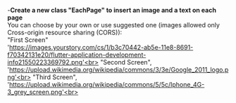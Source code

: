 -**Create a new class "EachPage" to insert an image and a text on each page**<br>
You can choose by your own or use suggested one (images allowed only Cross-origin resource sharing (CORS)): <br>
"First Screen"<br>
    'https://images.yourstory.com/cs/1/b3c70442-ab5e-11e8-8691-f70342131e20/flutter-application-development-info21550223369792.png'<br>
 "Second Screen", <br>
      'https://upload.wikimedia.org/wikipedia/commons/3/3e/Google_2011_logo.png'<br>
 "Third Screen", <br>
      'https://upload.wikimedia.org/wikipedia/commons/5/5c/Iphone_4G-3_grey_screen.png'<br>
